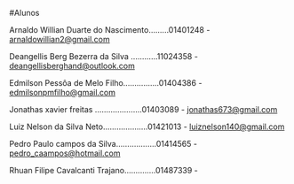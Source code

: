 #Alunos

Arnaldo Willian Duarte do Nascimento.........01401248 - arnaldowillian2@gmail.com

Deangellis Berg Bezerra da Silva ............11024358 - deangellisberghand@outlook.com

Edmilson Pessôa de Melo Filho................01404386 - edmilsonpmfilho@gmail.com

Jonathas xavier freitas .....................01403089 - jonathas673@gmail.com

Luiz Nelson da Silva Neto....................01421013 - luiznelson140@gmail.com

Pedro Paulo campos da Silva..................01414565 - pedro_caampos@hotmail.com

Rhuan Filipe Cavalcanti Trajano..............01487339 - 


